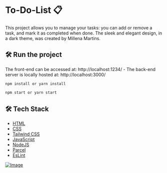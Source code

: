 ﻿# To-Do-List 📋

#### 
  
This project allows you to manage your tasks: you can add or remove a task, and mark it as completed when done. 
The sleek and elegant design, in a dark theme, was created by Millena Martins.

## 🛠️ Run the project 

The front-end can be accessed at: http://localhost:1234/ - 
The back-end server is locally hosted at: http://localhost:3000/

```bash
npm install or yarn install
```
 ```bash
npm start or yarn start 
```   

## 🛠️ Tech Stack
- [HTML](https://developer.mozilla.org/fr/docs/Web/HTML)
- [CSS](https://developer.mozilla.org/fr/docs/Web/CSS)
- [Tailwind CSS](https://tailwindcss.com/)
- [JavaScript](https://developer.mozilla.org/fr/docs/Web/JavaScript)
- [NodeJS](https://nodejs.org/en)
- [Parcel](https://parceljs.org/)
- [EsLint](https://eslint.org/)

[![Image](https://i.goopics.net/ehk5lk.png)](https://goopics.net/i/ehk5lk)
